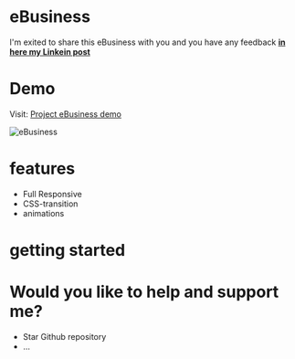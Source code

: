 # eBusiness
 I'm exited to share this eBusiness with you and you have any feedback [**in here my Linkein post**](https://www.linkedin.com/in/marouf-ebrahimi-7b6312237)

 # Demo
 Visit: [Project eBusiness demo](https://maroufebrahimi.github.io/eBusiness/)

![eBusiness](https://user-images.githubusercontent.com/104528241/183266500-23e8e5c6-ae35-44ec-8776-3f2f0f6476b2.PNG)

# features
* Full Responsive
* CSS-transition
* animations

# getting started


# Would you like to help and support me?
* Star Github repository
* ...
